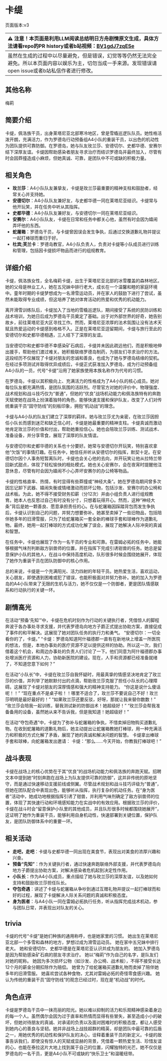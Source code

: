 # 卡缇
页面版本:v3
 

| :warning: 注意！本页面是利用LLM阅读总结明日方舟剧情原文生成，具体方法请看repo的PR history或者b站视频：[BV1gdJ7zqESe](https://www.bilibili.com/video/BV1gdJ7zqESe/)         |
|:----------------------------|
| 虽然在生成的过程中以尽量避免，但是错误，幻觉等等仍然无法完全避免。所以本页面内容以娱乐为主，切勿当成一手来源。发现错误请open issue或者b站私信作者进行修改。|



## 其他名称
梅莉
## 简要介绍
卡缇，佩洛族干员，出身莱塔尼亚北部寒冷地区，曾是雪橇巡逻队队员。她性格活泼开朗，充满活力，作为罗德岛行动预备组A4小队的重装干员，以出色的机动性为团队提供可靠防御。在罗德岛，她与队友玫兰莎、安德切尔、史都华德、安赛尔结下深厚友谊。卡缇因帮助感染者朋友寻求治疗而结识罗德岛并最终加入，尽管有时会因莽撞造成小麻烦，但她真诚、可靠，是团队中不可或缺的积极力量。
## 相关角色
-   **玫兰莎**：A4小队队友兼挚友，卡缇是玫兰莎最重要的精神支柱和鼓励者，经常关心并支持她。
-   **安德切尔**：A4小队队友兼好友，与史都华德一同在莱塔尼亚结识。卡缇常与他开玩笑，并在任务中听从其指挥。
-   **史都华德**：A4小队队友兼好友，与安德切尔一同在莱塔尼亚结识。
-   **安赛尔**：A4小队队友，卡缇在日常和任务中都关心他，虽然有时会因为嬉闹弄坏他的东西。
-   **蛇屠箱**：罗德岛干员，与卡缇曾因误会发生争执，后通过交换道歉礼物并提议一起打棒球而重归于好。
-   **杜宾;芙兰卡**：罗德岛教官，A4小队负责人，负责对卡缇等小队成员进行训练和管理，包括因卡缇损坏物品而进行的组规教育。
## 详细介绍
卡缇，佩洛族女性，全名梅莉卡缇，出生于莱塔尼亚北部的冰雪覆盖的森林地区。她的父母是林业工人，她在五兄妹中排行老大，成长在一个温馨和睦的家庭环境中。童年时期的卡缇梦想成为一名滑雪运动员，并在家人的鼓励下进行了尝试，虽然未能取得专业成绩，但这培养了她对体育活动的热爱和优秀的机动能力。

离开滑雪训练队后，卡缇加入了当地的雪橇巡逻队，期间接受了系统的民防训练和战术培训，为她日后成为罗德岛干员奠定了基础。出于对外部世界的好奇，她告别故乡，前往莱塔尼亚大区寻找工作。然而，莱塔尼亚浓厚的法术氛围让没有法术天赋且热爱运动的卡缇感到格格不入。正是在莱塔尼亚逗留期间，卡缇与旅行至此的安德切尔和史都华德相遇，三人结下了深厚的友谊。

当安德切尔和史都华德不幸感染矿石病后，卡缇并未因此疏远他们，而是积极地伸出援手，帮助他们渡过难关。她积极联络罗德岛制药，为朋友们寻求治疗的方法。这段经历不仅展现了卡缇对朋友的忠诚和善良，也成为了她与罗德岛结缘的契机。在经过多项测试并取得优异成绩后，卡缇正式获准加入罗德岛，成为行动预备组A4小队的一员，代号“卡缇”沿用了她家族使用本族名称作为代号的习惯。

在罗德岛，卡缇以其积极向上、充满活力的性格成为了A4小队的核心成员。她对每位队友都充满热情，是团队氛围的活跃剂。尽管官方对她的评价中，物理强度、战术规划和战斗技巧仅为“普通”，但她的“优良”战场机动能力和佩洛族特有的奔跑天赋使她在战场上扮演着独特的角色，能够快速支援和保护队友，改变了人们对传统重装干员“固守防线”的刻板印象，拥抱“机动战”的理念。

卡缇与A4小队的队友们建立了深厚的羁绊。她与玫兰莎尤为亲密，在玫兰莎因担任小队长而感到迷茫和缺乏信心时，卡缇是她最重要的精神支柱。卡缇真诚而激动地肯定玫兰莎的价值和付出，帮助她重拾信心。她也会陪玫兰莎训练、测试战术、准备设备，并分享零食，展现了深厚的队友情谊。

与安德切尔和史都华德的关系也十分要好。她常与安德切尔开玩笑，特别喜欢拿他“欠饭”的事情打趣。在任务中，她信任并听从安德切尔的指挥，默契十足。在安德切尔因个人事务短暂离队时，卡缇也会关心他的去向，并开玩笑让他从拉特兰带回新式甜点，体现了轻松愉快的相处模式。她也关心安赛尔，会在夜宵时提醒他注意休息，尽管有时会因为嬉闹不小心弄坏安赛尔的办公椅等物品。

卡缇的性格直率、热情，有时显得有些莽撞或“神经大条”。她在罗德岛期间曾多次因忘记卸下武器、嬉闹失衡或情绪激动而损坏公物，包括沙发、安赛尔的办公椅和战术板。为此，她不得不接受财务扣薪（分12次）并由小组负责人进行组规教育。她本人也反思过自己有时没有分寸，只想着玩得开心。然而，这种“神经大条”背后是她一颗善良、愿意承担责任的心。在与蛇屠箱因踩踏背包而发生争执后，卡缇认识到自己的问题，并努力想要弥补。她甚至卖掉了一些旧物品，包括陪伴她多年的旧滑雪服，只为了给蛇屠箱买一套全新的棒球手套和球棒作为道歉礼物。最终，她用一起打棒球的方式成功化解了误会，展现了她解决人际冲突的真诚和智慧。

在任务中，卡缇也展现了作为一名干员的专业和可靠。在雷姆必拓的任务中，她能够根据气味剂判断敌方驯兽师的位置，并在指挥下完成引诱钳兽的任务。她总是留意保护小队的其他人，在战斗中保持高度机动，队形很多时候会围绕她展开，体现了她作为重装干员在团队防御中的核心作用。

总的来说，卡缇是一个充满阳光、活力四射的年轻干员。她热爱生活，喜欢运动，关心朋友，即使遇到困难或犯了错误，也能积极面对并努力弥补。她的加入为罗德岛的A4小队带来了无限的生机与活力，她不仅仅是一个防御者，更是团队情感联系和行动执行的关键一环。
## 剧情高光
在活动“预备‘先知’”中，卡缇在危机时刻作为行动的关键执行者，凭借惊人的脚程奔波于各办事处寻求支援，并代表罗德岛向地方子爵正式提出协助方案，直接促成了事件的和平解决。这展现了她对团队任务的执行力和勇气。
“安德切尔：一切全看你的了，卡缇。”
“卡缇：罗德岛知道阿什福德郡一直有在新地块上增盖一所医院的想法，但是，本地办事处的医疗资源不足以提供这样的协助。所以这一次，我们借着这个机会，和周边办事处的负责人们讨论了一下。他们同意为阿什福德郡办事处增派医疗资源和人力，协助新医院的建设。现在，人手和资源都已经准备就绪了，不知道您意下如何？”

在活动“小队长”中，卡缇在玫兰莎自我怀疑时，用最真挚的情感坚决地肯定了玫兰莎的价值，并列举了她默默付出的点滴，帮助玫兰莎克服了担任小队长的心理障碍。这展现了卡缇对朋友的深厚情感和强大的精神支持能力。
“你这是说什么傻话呢！！”
“现在重点不是桌子啦！！哪里不适合了，玫兰莎不要说自己不好！玫兰莎明明是最好最好的！”
“如果玫兰莎还要反驳，好呀，那就让我来替你数数！”
“玫兰莎会陪我一起训练，替我测试新的防御战术！她超级好！”
“玫兰莎会帮我准备备用的设备，虽然她从来不告诉我，但是我知道！她超级好！”

在活动“夺包奇遇”中，卡缇为了弥补与蛇屠箱的争执，不惜卖掉旧物购买道歉礼物。在收到蛇屠箱的道歉礼物后，她主动提出让蛇屠箱教她打棒球，用一种充满活力和积极的方式化解了矛盾，展现了她的真诚和解决问题的智慧。
卡缇拿出棒球手套和球棒，向蛇屠箱发出邀请：
卡缇：“那么......今天开始，你教我打棒球吧！”
## 战斗表现
卡缇在战场上的核心优势在于其“优良”的战场机动能力和佩洛族的奔跑天赋。招聘文本中提到她“时刻奔跑在战场上为队友提供可靠的防御”，这并非传统的原地坚守，而是通过快速移动支援前线或侧翼。尽管战术规划和战斗技巧评级为“普通”，但她在团队配合中表现出色，能够听从指挥，执行复杂的机动任务。在“身为医者”活动中，她成功地根据指挥引诱了钳兽，并利用气味剂确定了敌方驯兽师的位置，体现了其快速行动和环境感知能力在实战中的有效应用。根据玫兰莎的评价，卡缇在战斗时会“留意保护小队里的其他成员，并且队形很多时候都围绕她展开”，这证明了她作为重装干员，能够利用自身机动性，快速部署到关键位置，保护队友，是团队防御体系中的重要一环。
## 相关活动
-   **走吧，走吧**：卡缇与史都华德一同出现在美食节，表现出对美食的浓厚兴趣和兴奋。
-   **预备“先知”**：作为关键执行者，通过快速奔跑联络外部支援，并代表罗德岛向地方子爵提出协助方案，对解决感染者危机起到决定性作用。
-   **小队长**：作为A4小队成员，重点描绘了她与玫兰莎的深厚友谊，以及她如何支持和鼓励玫兰莎担任队长。
-   **夺包奇遇**：讲述了卡缇与蛇屠箱从争吵到通过互赠礼物并提议一起打棒球而和好的过程，展现了卡缇解决人际关系问题的真诚和积极态度。
-   **身为医者**：与A4小队一同在雷姆必拓执行任务，听从指挥完成战术机动，参与团队日常，并表现出对队友的关心。
## trivia
卡缇的代号“卡缇”是她们种族的通用称呼，也是她家里的习惯。
她出生在莱塔尼亚北部一个多雪和森林的地方，梦想过成为滑雪运动员。
她在家中五兄妹中排行老大。
她和安德切尔、史都华德是在莱塔尼亚认识并成为朋友的。
她加入罗德岛是因为帮助感染矿石病的朋友寻求治疗。
她以“梅莉”作为自己的名字，是队友们对她的昵称。
她因为多次损坏公物（如沙发、办公椅、战术板），不得不接受长达12个月的薪金分期扣除作为赔偿。
她曾为了给蛇屠箱买道歉礼物而卖掉了陪伴她多年的旧滑雪服。
她喜欢尝试各种食物，尤其对雷姆必拓的奇怪零食感兴趣。
她认为传统的重装干员“固守防线”的观念已经过时，现在是“机动战”的时代。
## 角色点评
卡缇是罗德岛干员中一抹亮丽的阳光。她以难以抑制的活力和乐观精神感染着身边的每一个人。虽然偶尔会因为过于直率和热情而显得有些冒失，甚至造成小小的破坏，但她对待朋友的真诚、对承诺的负责以及面对困难时的积极态度，都让人感受到她内心的善良与坚韧。她并非战场上战技超群的精英，却是团队中最可靠的后盾之一，用她优秀的机动性和保护队友的决心，诠释着重装干员的新定义。卡缇的故事告诉我们，即使没有惊人的天赋或显赫的背景，凭借着一颗热爱生活、珍惜友谊的心，也能在泰拉这片大地上找到属于自己的位置，闪耀独特的光芒。她不仅仅是罗德岛的一名干员，更是A4小队不可或缺的“快乐卫士”和温暖纽带。